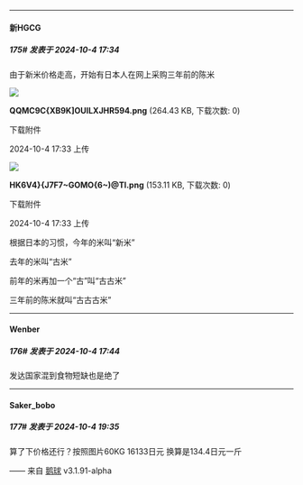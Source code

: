 ﻿
*****

####  新HGCG  
##### 175#       发表于 2024-10-4 17:34

由于新米价格走高，开始有日本人在网上采购三年前的陈米

<img src="https://img.saraba1st.com/forum/202410/04/173306d677ezz3h0y68f81.png" referrerpolicy="no-referrer">

<strong>QQMC9C{XB9K]OUILXJHR594.png</strong> (264.43 KB, 下载次数: 0)

下载附件

2024-10-4 17:33 上传

<img src="https://img.saraba1st.com/forum/202410/04/173311wa24sb7lmag24b2r.png" referrerpolicy="no-referrer">

<strong>HK6V4}{J7F7~GOMO{6~)@TI.png</strong> (153.11 KB, 下载次数: 0)

下载附件

2024-10-4 17:33 上传

根据日本的习惯，今年的米叫“新米”

去年的米叫“古米”

前年的米再加一个“古”叫“古古米”

三年前的陈米就叫“古古古米”


*****

####  Wenber  
##### 176#       发表于 2024-10-4 17:44

发达国家混到食物短缺也是绝了


*****

####  Saker_bobo  
##### 177#       发表于 2024-10-4 19:35

算了下价格还行？按照图片60KG 16133日元 换算是134.4日元一斤

—— 来自 [鹅球](https://www.pgyer.com/xfPejhuq) v3.1.91-alpha

